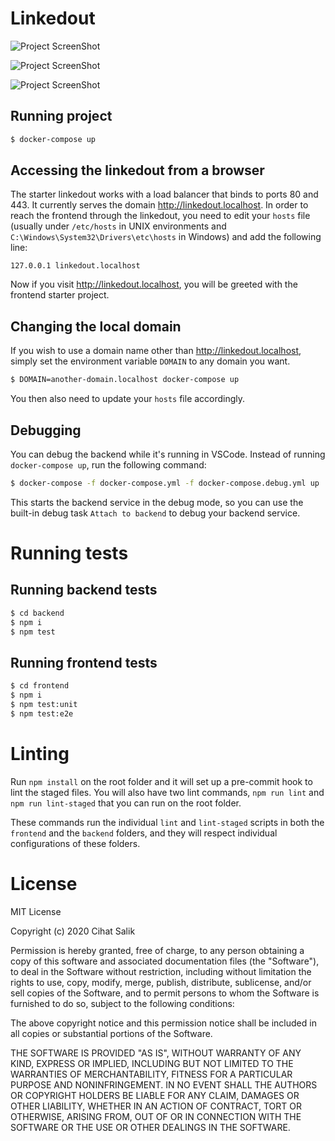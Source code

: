 # Linkedout

![Project ScreenShot](https://user-images.githubusercontent.com/57585087/163198891-881d4046-f9a9-4b88-9a1a-61c0d0c87b9e.png)

![Project ScreenShot](https://user-images.githubusercontent.com/57585087/163198910-bc7f78b0-67e7-40aa-adf9-0b9e964ec721.png)

![Project ScreenShot](https://user-images.githubusercontent.com/57585087/163198911-6082a517-cb01-4151-9ed9-af031b840eb2.png)

## Running project

```sh
$ docker-compose up
```

## Accessing the linkedout from a browser

The starter linkedout works with a load balancer that binds to ports 80 and 443. It currently serves the domain http://linkedout.localhost. In order to reach the frontend through the linkedout, you need to edit your `hosts` file (usually under `/etc/hosts` in UNIX environments and `C:\Windows\System32\Drivers\etc\hosts` in Windows) and add the following line:

```
127.0.0.1 linkedout.localhost
```

Now if you visit http://linkedout.localhost, you will be greeted with the frontend starter project.

## Changing the local domain

If you wish to use a domain name other than http://linkedout.localhost, simply set the environment variable `DOMAIN` to any domain you want.

```sh
$ DOMAIN=another-domain.localhost docker-compose up
```

You then also need to update your `hosts` file accordingly.

## Debugging

You can debug the backend while it's running in VSCode. Instead of running `docker-compose up`, run the following command:

```sh
$ docker-compose -f docker-compose.yml -f docker-compose.debug.yml up
```

This starts the backend service in the debug mode, so you can use the built-in debug task `Attach to backend` to debug your backend service.

# Running tests

## Running backend tests

```sh
$ cd backend
$ npm i
$ npm test
```

## Running frontend tests

```sh
$ cd frontend
$ npm i
$ npm test:unit
$ npm test:e2e
```

# Linting

Run `npm install` on the root folder and it will set up a pre-commit hook to lint the staged files. You will also have two lint commands, `npm run lint` and `npm run lint-staged` that you can run on the root folder.

These commands run the individual `lint` and `lint-staged` scripts in both the `frontend` and the `backend` folders, and they will respect individual configurations of these folders.

# License

MIT License

Copyright (c) 2020 Cihat Salik

Permission is hereby granted, free of charge, to any person obtaining a copy
of this software and associated documentation files (the "Software"), to deal
in the Software without restriction, including without limitation the rights
to use, copy, modify, merge, publish, distribute, sublicense, and/or sell
copies of the Software, and to permit persons to whom the Software is
furnished to do so, subject to the following conditions:

The above copyright notice and this permission notice shall be included in all
copies or substantial portions of the Software.

THE SOFTWARE IS PROVIDED "AS IS", WITHOUT WARRANTY OF ANY KIND, EXPRESS OR
IMPLIED, INCLUDING BUT NOT LIMITED TO THE WARRANTIES OF MERCHANTABILITY,
FITNESS FOR A PARTICULAR PURPOSE AND NONINFRINGEMENT. IN NO EVENT SHALL THE
AUTHORS OR COPYRIGHT HOLDERS BE LIABLE FOR ANY CLAIM, DAMAGES OR OTHER
LIABILITY, WHETHER IN AN ACTION OF CONTRACT, TORT OR OTHERWISE, ARISING FROM,
OUT OF OR IN CONNECTION WITH THE SOFTWARE OR THE USE OR OTHER DEALINGS IN THE
SOFTWARE.
